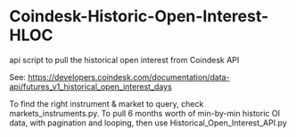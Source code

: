 # Coindesk-Historic-Open-Interest-HLOC
api script to pull the historical open interest from Coindesk API


See: https://developers.coindesk.com/documentation/data-api/futures_v1_historical_open_interest_days


To find the right instrument & market to query, check markets_instruments.py. 
To pull 6 months worth of min-by-min historic OI data, with pagination and looping, then use Historical_Open_Interest_API.py
